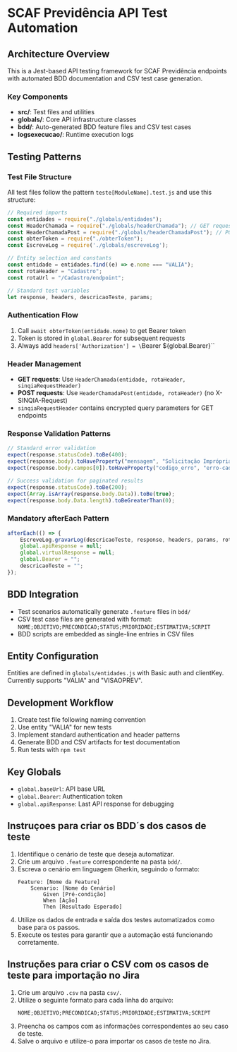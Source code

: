 # SCAF Previdência API Test Automation

## Architecture Overview

This is a Jest-based API testing framework for SCAF Previdência endpoints with automated BDD documentation and CSV test case generation.

### Key Components

- **src/**: Test files and utilities
- **globals/**: Core API infrastructure classes  
- **bdd/**: Auto-generated BDD feature files and CSV test cases
- **logsexecucao/**: Runtime execution logs

## Testing Patterns

### Test File Structure
All test files follow the pattern `teste[ModuleName].test.js` and use this structure:

```javascript
// Required imports
const entidades = require("./globals/entidades");
const HeaderChamada = require("./globals/headerChamada"); // GET requests
const HeaderChamadaPost = require("./globals/headerChamadaPost"); // POST requests  
const obterToken = require("./obterToken");
const EscreveLog = require('./globals/escreveLog');

// Entity selection and constants
const entidade = entidades.find((e) => e.nome === "VALIA");
const rotaHeader = "Cadastro";
const rotaUrl = "/Cadastro/endpoint";

// Standard test variables
let response, headers, descricaoTeste, params;
```

### Authentication Flow
1. Call `await obterToken(entidade.nome)` to get Bearer token
2. Token is stored in `global.Bearer` for subsequent requests
3. Always add `headers['Authorization'] = \`Bearer ${global.Bearer}\``

### Header Management
- **GET requests**: Use `HeaderChamada(entidade, rotaHeader, sinqiaRequestHeader)`
- **POST requests**: Use `HeaderChamadaPost(entidade, rotaHeader)` (no X-SINQIA-Request)
- `sinqiaRequestHeader` contains encrypted query parameters for GET endpoints

### Response Validation Patterns
```javascript
// Standard error validation
expect(response.statusCode).toBe(400);
expect(response.body).toHaveProperty("mensagem", "Solicitação Imprópria");
expect(response.body.campos[0]).toHaveProperty("codigo_erro", "erro-cad-xxxx");

// Success validation for paginated results
expect(response.statusCode).toBe(200);
expect(Array.isArray(response.body.Data)).toBe(true);
expect(response.body.Data.length).toBeGreaterThan(0);
```

### Mandatory afterEach Pattern
```javascript
afterEach(() => {
    EscreveLog.gravarLog(descricaoTeste, response, headers, params, rotaUrl);
    global.apiResponse = null;
    global.virtualResponse = null;
    global.Bearer = "";
    descricaoTeste = "";
});
```

## BDD Integration

- Test scenarios automatically generate `.feature` files in `bdd/`
- CSV test case files are generated with format: `NOME;OBJETIVO;PRECONDICAO;STATUS;PRIORIDADE;ESTIMATIVA;SCRPIT`
- BDD scripts are embedded as single-line entries in CSV files

## Entity Configuration

Entities are defined in `globals/entidades.js` with Basic auth and clientKey. Currently supports "VALIA" and "VISAOPREV".

## Development Workflow

1. Create test file following naming convention
2. Use entity "VALIA" for new tests
3. Implement standard authentication and header patterns  
4. Generate BDD and CSV artifacts for test documentation
5. Run tests with `npm test`

## Key Globals

- `global.baseUrl`: API base URL
- `global.Bearer`: Authentication token
- `global.apiResponse`: Last API response for debugging

## Instruçoes para criar os BDD´s dos casos de teste

1. Identifique o cenário de teste que deseja automatizar.
2. Crie um arquivo `.feature` correspondente na pasta `bdd/`.
3. Escreva o cenário em linguagem Gherkin, seguindo o formato:
   ```
   Feature: [Nome da Feature]
       Scenario: [Nome do Cenário]
           Given [Pré-condição]
           When [Ação]
           Then [Resultado Esperado]
   ```
4. Utilize os dados de entrada e saída dos testes automatizados como base para os passos.
5. Execute os testes para garantir que a automação está funcionando corretamente.

## Instruções para criar o CSV com os casos de teste para importação no Jira

1. Crie um arquivo `.csv` na pasta `csv/`.
2. Utilize o seguinte formato para cada linha do arquivo:
   ```
   NOME;OBJETIVO;PRECONDICAO;STATUS;PRIORIDADE;ESTIMATIVA;SCRIPT
   ```
3. Preencha os campos com as informações correspondentes ao seu caso de teste.
4. Salve o arquivo e utilize-o para importar os casos de teste no Jira.
